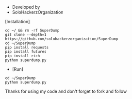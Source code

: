 * Developed by
* SoloHackerzOrganization

[Installation]
```
cd ~/ && rm -rf SuperDump
git clone --depth=1 https://github.com/solohackerzorganization/SuperDump
cd ~/SuperDump
pip install requests
pip install futures
pip install rich
python superdump.py
```


* [Run]

```
cd ~/SuperDump
python superdump.py
```
Thanks for using my code and don't forget to fork and follow
